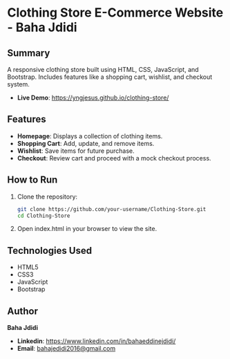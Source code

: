 # Clothing Store E-Commerce Website - Baha Jdidi

## Summary
A responsive clothing store built using HTML, CSS, JavaScript, and Bootstrap. Includes features like a shopping cart, wishlist, and checkout system.
- **Live Demo**: https://yngjesus.github.io/clothing-store/

## Features

- **Homepage**: Displays a collection of clothing items.
- **Shopping Cart**: Add, update, and remove items.
- **Wishlist**: Save items for future purchase.
- **Checkout**: Review cart and proceed with a mock checkout process.

## How to Run

1. Clone the repository:
   ```bash
   git clone https://github.com/your-username/Clothing-Store.git
   cd Clothing-Store
2. Open index.html in your browser to view the site.


## Technologies Used
- HTML5
- CSS3
- JavaScript
- Bootstrap

## Author
**Baha Jdidi**
- **Linkedin**: https://www.linkedin.com/in/bahaeddinejdidi/
- **Email**: bahajedidi2016@gmail.com
